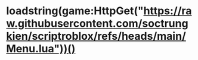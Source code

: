 # loadstring(game:HttpGet("https://raw.githubusercontent.com/soctrungkien/scriptroblox/refs/heads/main/Menu.lua"))()
